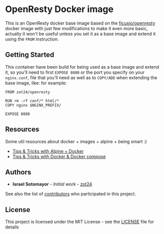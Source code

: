 # OpenResty Docker image

This is an OpenResty docker base image based on the [ficusio/openresty](https://github.com/ficusio/openresty) docker image with just few modifications to make it even more basic, actually it won't be useful unless you set it as a base image and extend it using the `FROM` instruction.

## Getting Started

This container have been build for being used as a base image and extend it, so you'll need to first `EXPOSE 8080` or the port you specify on your `nginx.conf`, file that you'll need as well as to `COPY/ADD` when extending the base image, like: for example:

```
FROM zot24/openresty

RUN rm -rf conf/* html/*
COPY nginx $NGINX_PREFIX/

EXPOSE 8080
```

## Resources

Some util resources about docker + images + alpine + being smart :)

* [Tips & Tricks with Alpine + Docker](http://blog.zot24.com/tips-tricks-with-alpine-docker/)
* [Tips & Tricks with Docker & Docker compose](http://blog.zot24.com/tips-tricks-docker/)

## Authors

* **Israel Sotomayor** - *Initial work* - [zot24](https://github.com/zot24)

See also the list of [contributors](https://github.com/zot24/docker-openresty/contributors) who participated in this project.

## License

This project is licensed under the MIT License - see the [LICENSE](LICENSE) file for details
